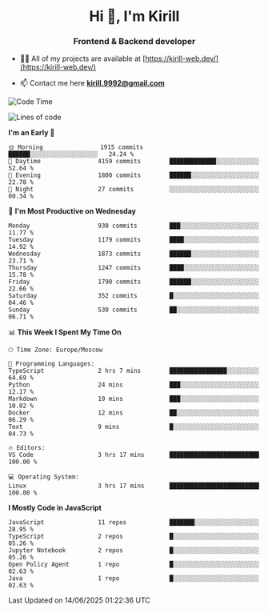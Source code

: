 <h1 align="center">Hi 👋, I'm Kirill</h1>
<h3 align="center">Frontend & Backend developer</h3>

- 👨‍💻 All of my projects are available at [https://kirill-web.dev/](https://kirill-web.dev/)

- 📫 Contact me here **kirill.9992@gmail.com**











<!--START_SECTION:waka-->
![Code Time](http://img.shields.io/badge/Code%20Time-2%2C253%20hrs%205%20mins-blue)

![Lines of code](https://img.shields.io/badge/From%20Hello%20World%20I%27ve%20Written-5.0%20million%20lines%20of%20code-blue)

**I'm an Early 🐤** 

```text
🌞 Morning                1915 commits        ██████░░░░░░░░░░░░░░░░░░░   24.24 % 
🌆 Daytime                4159 commits        █████████████░░░░░░░░░░░░   52.64 % 
🌃 Evening                1800 commits        ██████░░░░░░░░░░░░░░░░░░░   22.78 % 
🌙 Night                  27 commits          ░░░░░░░░░░░░░░░░░░░░░░░░░   00.34 % 
```
📅 **I'm Most Productive on Wednesday** 

```text
Monday                   930 commits         ███░░░░░░░░░░░░░░░░░░░░░░   11.77 % 
Tuesday                  1179 commits        ████░░░░░░░░░░░░░░░░░░░░░   14.92 % 
Wednesday                1873 commits        ██████░░░░░░░░░░░░░░░░░░░   23.71 % 
Thursday                 1247 commits        ████░░░░░░░░░░░░░░░░░░░░░   15.78 % 
Friday                   1790 commits        ██████░░░░░░░░░░░░░░░░░░░   22.66 % 
Saturday                 352 commits         █░░░░░░░░░░░░░░░░░░░░░░░░   04.46 % 
Sunday                   530 commits         ██░░░░░░░░░░░░░░░░░░░░░░░   06.71 % 
```


📊 **This Week I Spent My Time On** 

```text
🕑︎ Time Zone: Europe/Moscow

💬 Programming Languages: 
TypeScript               2 hrs 7 mins        ████████████████░░░░░░░░░   64.69 % 
Python                   24 mins             ███░░░░░░░░░░░░░░░░░░░░░░   12.17 % 
Markdown                 19 mins             ███░░░░░░░░░░░░░░░░░░░░░░   10.02 % 
Docker                   12 mins             ██░░░░░░░░░░░░░░░░░░░░░░░   06.29 % 
Text                     9 mins              █░░░░░░░░░░░░░░░░░░░░░░░░   04.73 % 

🔥 Editors: 
VS Code                  3 hrs 17 mins       █████████████████████████   100.00 % 

💻 Operating System: 
Linux                    3 hrs 17 mins       █████████████████████████   100.00 % 
```

**I Mostly Code in JavaScript** 

```text
JavaScript               11 repos            ███████░░░░░░░░░░░░░░░░░░   28.95 % 
TypeScript               2 repos             █░░░░░░░░░░░░░░░░░░░░░░░░   05.26 % 
Jupyter Notebook         2 repos             █░░░░░░░░░░░░░░░░░░░░░░░░   05.26 % 
Open Policy Agent        1 repo              █░░░░░░░░░░░░░░░░░░░░░░░░   02.63 % 
Java                     1 repo              █░░░░░░░░░░░░░░░░░░░░░░░░   02.63 % 
```




 Last Updated on 14/06/2025 01:22:36 UTC
<!--END_SECTION:waka-->
